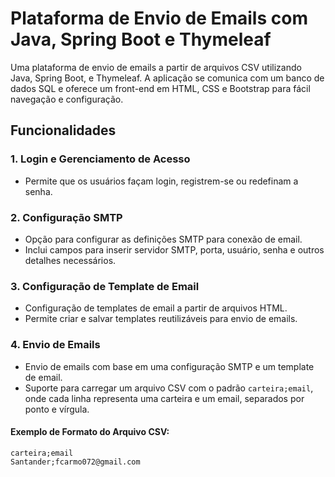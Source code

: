 # Plataforma de Envio de Emails com Java, Spring Boot e Thymeleaf

Uma plataforma de envio de emails a partir de arquivos CSV utilizando Java, Spring Boot, e Thymeleaf. A aplicação se comunica com um banco de dados SQL e oferece um front-end em HTML, CSS e Bootstrap para fácil navegação e configuração.

## Funcionalidades

### 1. Login e Gerenciamento de Acesso
- Permite que os usuários façam login, registrem-se ou redefinam a senha.

### 2. Configuração SMTP
- Opção para configurar as definições SMTP para conexão de email.
- Inclui campos para inserir servidor SMTP, porta, usuário, senha e outros detalhes necessários.

### 3. Configuração de Template de Email
- Configuração de templates de email a partir de arquivos HTML.
- Permite criar e salvar templates reutilizáveis para envio de emails.

### 4. Envio de Emails
- Envio de emails com base em uma configuração SMTP e um template de email.
- Suporte para carregar um arquivo CSV com o padrão `carteira;email`, onde cada linha representa uma carteira e um email, separados por ponto e vírgula.
  
#### Exemplo de Formato do Arquivo CSV:
```csv
carteira;email
Santander;fcarmo072@gmail.com
